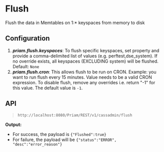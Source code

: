 # Flush 
Flush the data in Memtables on 1:* keyspaces from memory to disk
## Configuration
1. **_priam.flush.keyspaces_**: To flush specific keyspaces, set property and provide a comma-delimited list of values (e.g. perftest,dse_system). If no override exists, all keyspaces (EXCLUDING system) will be flushed. Default: ```None```
1. **_priam.flush.cron_**: This allows flush to be run on CRON. Example: you want to run flush every 15 minutes. Value needs to be a valid CRON expression. To disable flush, remove any overrides i.e. return "-1" for this value. The default value is ```-1```. 


## API
> ```http://localhost:8080/Priam/REST/v1/cassadmin/flush```

**Output:** 
* For success, the payload is ```{"Flushed":true}```
* For failure, the payload will be ```{"status":"ERROR", "desc":"error_reason"}```